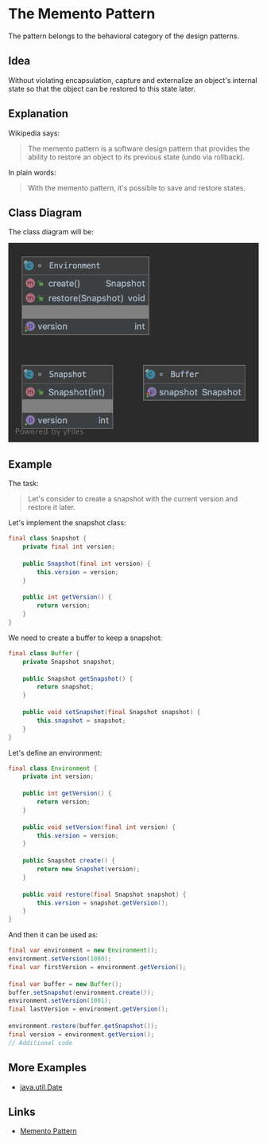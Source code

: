 # The Memento Pattern

The pattern belongs to the behavioral category of the design patterns.

## Idea 

Without violating encapsulation, capture and externalize an object's internal state so that the object can be restored 
to this state later.

## Explanation

Wikipedia says:

> The memento pattern is a software design pattern that provides the ability to restore an object to its previous state 
(undo via rollback).

In plain words:

> With the memento pattern, it's possible to save and restore states.

## Class Diagram

The class diagram will be:

![alt text](../etc/memento.png "Memento class diagram")

## Example

The task:

> Let's consider to create a snapshot with the current version and restore it later.  

Let's implement the snapshot class:

```java
final class Snapshot {
    private final int version;

    public Snapshot(final int version) {
        this.version = version;
    }

    public int getVersion() {
        return version;
    }
}
```

We need to create a buffer to keep a snapshot:

```java
final class Buffer {
    private Snapshot snapshot;

    public Snapshot getSnapshot() {
        return snapshot;
    }

    public void setSnapshot(final Snapshot snapshot) {
        this.snapshot = snapshot;
    }
}
```

Let's define an environment:

```java
final class Environment {
    private int version;

    public int getVersion() {
        return version;
    }

    public void setVersion(final int version) {
        this.version = version;
    }

    public Snapshot create() {
        return new Snapshot(version);
    }

    public void restore(final Snapshot snapshot) {
        this.version = snapshot.getVersion();
    }
}
```

And then it can be used as:

```java
final var environment = new Environment();
environment.setVersion(1000);
final var firstVersion = environment.getVersion();

final var buffer = new Buffer();
buffer.setSnapshot(environment.create());
environment.setVersion(1001);
final lastVersion = environment.getVersion();

environment.restore(buffer.getSnapshot());
final version = environment.getVersion();
// Additional code
```

## More Examples

* [java.util.Date](https://docs.oracle.com/en/java/javase/11/docs/api/java.base/java/util/Date.html)

## Links

* [Memento Pattern](https://en.wikipedia.org/wiki/Memento_pattern)